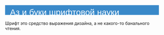 <!DOCTYPE html>
<html>
 <head>
  <meta charset="utf-8">
  <title>Заголовок</title>
  <style>
   h1 {
    font: normal 2em Arial, Tahome, sans-serif; /* Параметры шрифта */
    background: #3989c9; /* Синий цвет фона */
    color: #fff; /* Белый цвет текста */
    padding: 0 1rem; /* Поля вокруг заголовка */
    overflow: hidden; /* Скрываем всё за пределами заголовка */
   }
   h1 span {
    position: relative; /* Относительное позиционирование */
    top: 0.48rem; /* Сдвигаем вниз */
   }
  </style>
 </head>
 <body>
  <h1><span>Аз и буки шрифтовой науки</span></h1>
  <p>Шрифт это средство выражения дизайна, а не какого-то 
  банального чтения.</p>
 </body>
</html>